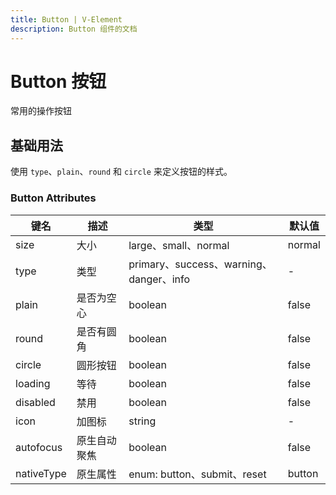 ```yaml
---
title: Button | V-Element
description: Button 组件的文档
---
```


# Button 按钮

常用的操作按钮

## 基础用法

使用 `type`、`plain`、`round` 和 `circle` 来定义按钮的样式。

<preview path="../demo/Button/Basic.vue" title="基础用法" description="Button 组件的基础用法"></preview>

### Button Attributes

| 键名       | 描述         | 类型                                    | 默认值 |
| ---------- | ------------ | --------------------------------------- | ------ |
| size       | 大小         | large、small、normal                    | normal |
| type       | 类型         | primary、success、warning、danger、info | -      |
| plain      | 是否为空心   | boolean                                 | false  |
| round      | 是否有圆角   | boolean                                 | false  |
| circle     | 圆形按钮     | boolean                                 | false  |
| loading    | 等待         | boolean                                 | false  |
| disabled   | 禁用         | boolean                                 | false  |
| icon       | 加图标       | string                                  | -      |
| autofocus  | 原生自动聚焦 | boolean                                 | false  |
| nativeType | 原生属性     | enum: button、submit、reset             | button |